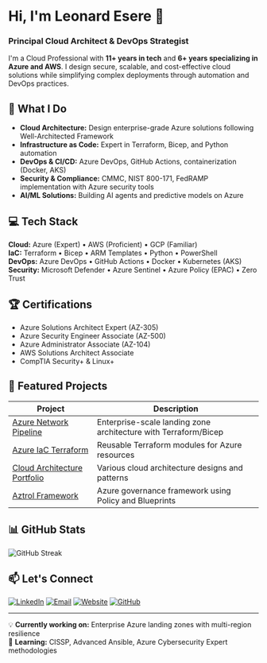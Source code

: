 # Hi, I'm Leonard Esere 👋
### Principal Cloud Architect & DevOps Strategist

I'm a Cloud Professional with **11+ years in tech** and **6+ years specializing in Azure and AWS**. I design secure, scalable, and cost-effective cloud solutions while simplifying complex deployments through automation and DevOps practices.

## 🚀 What I Do

- **Cloud Architecture:** Design enterprise-grade Azure solutions following Well-Architected Framework
- **Infrastructure as Code:** Expert in Terraform, Bicep, and Python automation
- **DevOps & CI/CD:** Azure DevOps, GitHub Actions, containerization (Docker, AKS)
- **Security & Compliance:** CMMC, NIST 800-171, FedRAMP implementation with Azure security tools
- **AI/ML Solutions:** Building AI agents and predictive models on Azure

## 💻 Tech Stack

**Cloud:** Azure (Expert) • AWS (Proficient) • GCP (Familiar)  
**IaC:** Terraform • Bicep • ARM Templates • Python • PowerShell  
**DevOps:** Azure DevOps • GitHub Actions • Docker • Kubernetes (AKS)  
**Security:** Microsoft Defender • Azure Sentinel • Azure Policy (EPAC) • Zero Trust

## 🏆 Certifications

- Azure Solutions Architect Expert (AZ-305)
- Azure Security Engineer Associate (AZ-500)
- Azure Administrator Associate (AZ-104)
- AWS Solutions Architect Associate
- CompTIA Security+ & Linux+

## 🔨 Featured Projects

| Project | Description |
|---------|-------------|
| [Azure Network Pipeline](https://github.com/NijTeck/elz-network-pipeline) | Enterprise-scale landing zone architecture with Terraform/Bicep |
| [Azure IaC Terraform](https://github.com/NijTeck/Azure-IaaC-Terraform) | Reusable Terraform modules for Azure resources |
| [Cloud Architecture Portfolio](https://github.com/NijTeck/portfolio-repo) | Various cloud architecture designs and patterns |
| [Aztrol Framework](https://github.com/laeintel/aztrol) | Azure governance framework using Policy and Blueprints |

## 📊 GitHub Stats

![GitHub Streak](https://github-readme-streak-stats.herokuapp.com/?user=NijTeck&theme=tokyonight&hide_border=true)

## 📫 Let's Connect

[![LinkedIn](https://img.shields.io/badge/LinkedIn-0077B5?style=for-the-badge&logo=linkedin&logoColor=white)](https://linkedin.com/in/leonardesere)
[![Email](https://img.shields.io/badge/Email-D14836?style=for-the-badge&logo=gmail&logoColor=white)](mailto:lesere@laeintel.com)
[![Website](https://img.shields.io/badge/Website-000000?style=for-the-badge&logo=About.me&logoColor=white)](https://leonardesere.com)
[![GitHub](https://img.shields.io/badge/GitHub-100000?style=for-the-badge&logo=github&logoColor=white)](https://github.com/NijTeck)

---

💡 **Currently working on:** Enterprise Azure landing zones with multi-region resilience  
🌱 **Learning:** CISSP, Advanced Ansible, Azure Cybersecurity Expert methodologies
